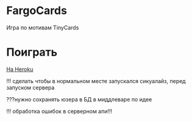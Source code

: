 # FargoCards

Игра по мотивам TinyCards

# Поиграть

[На Heroku](https://fargocards.herokuapp.com/)

!!! сделать чтобы в нормальном месте запускался сикуалайз, перед запуском сервера

???нужно сохранять юзера в БД в миддлеваре по идее

!!! обработка ошибок в серверном апи!!!

